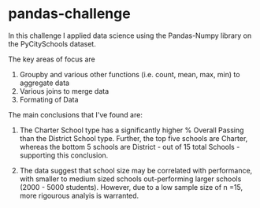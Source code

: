 # pandas-challenge

In this challenge I applied data science using the Pandas-Numpy library on the PyCitySchools dataset.

The key areas of focus are
 1) Groupby and various other functions (i.e. count, mean, max, min) to aggregate data
 2) Various joins to merge data
 3) Formating of Data 

The main conclusions that I've found are:

1) The Charter School type has a significantly higher % Overall Passing than the District School type. Further, the top five schools are Charter, whereas the bottom 5 schools are District - out of 15 total Schools - supporting this conclusion. 

2) The data suggest that school size may be correlated with performance, with smaller to medium sized schools out-performing larger schools (2000 - 5000 students). However, due to a low sample size of n =15, more rigourous analyis is warranted. 

